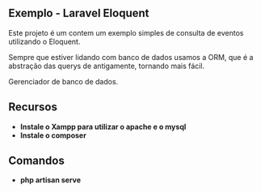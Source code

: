 ## Exemplo - Laravel Eloquent

Este projeto é um contem um exemplo simples de consulta de eventos utilizando o Eloquent.

Sempre que estiver lidando com banco de dados usamos a ORM, que é a abstração das querys de antigamente, tornando mais fácil.

Gerenciador de banco de dados.



## Recursos

- **Instale o Xampp para utilizar o apache e o mysql**
- **Instale o composer**

## Comandos

- **php artisan serve**